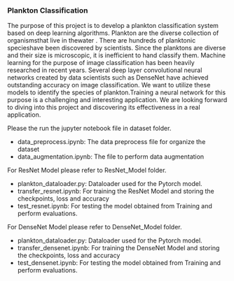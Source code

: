 ### Plankton Classification

The purpose of this project is to develop a plankton classification system based on deep learning
algorithms. Plankton are the diverse collection of organismsthat live in thewater . There are
hundreds of planktonic specieshave been discovered by scientists. Since the planktons are
diverse and their size is microscopic, it is inefficient to hand classify them. Machine learning for
the purpose of image classification has been heavily researched in recent years. Several deep
layer convolutional neural networks created by data scientists such as DenseNet have achieved
outstanding accuracy on image classification. We want to utilize these models to identify the
species of plankton.Training a neural network for this purpose is a challenging and interesting
application. We are looking forward to diving into this project and discovering its effectiveness
in a real application.

Please the run the jupyter notebook file in dataset folder.
   - data_preprocess.ipynb: The data preprocess file for organize the dataset
   - data_augmentation.ipynb: The file to perform data augmentation
   
For ResNet Model please refer to ResNet_Model folder.
   - plankton_dataloader.py: Dataloader used for the Pytorch model.
   - transfer_resnet.ipynb: For training the ResNet Model and storing the checkpoints, loss and accuracy
   - test_resnet.ipynb: For testing the model obtained from Training and perform evaluations.
   
For DenseNet Model please refer to DenseNet_Model folder.
   - plankton_dataloader.py: Dataloader used for the Pytorch model.
   - transfer_densenet.ipynb: For training the DenseNet Model and storing the checkpoints, loss and accuracy
   - test_densenet.ipynb: For testing the model obtained from Training and perform evaluations.
